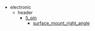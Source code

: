 * electronic
  * header
    * [5_pin](electronic/header/5_pin)
      * [surface_mount_right_angle](electronic/header/5_pin/surface_mount_right_angle)
